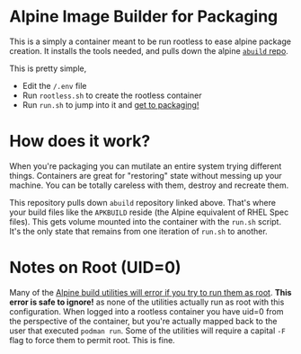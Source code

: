 Alpine Image Builder for Packaging
=====

This is a simply a container meant to be run rootless to ease alpine package
creation. It installs the tools needed, and pulls down the alpine [`abuild`
repo](https://github.com/alpinelinux/abuild).

This is pretty simple,

* Edit the `/.env` file
* Run `rootless.sh` to create the rootless container
* Run `run.sh` to jump into it and [get to packaging!](https://wiki.alpinelinux.org/wiki/Creating_an_Alpine_package#Creating_an_APKBUILD_file)

How does it work?
=====

When you're packaging you can mutilate an entire system trying different
things. Containers are great for "restoring" state without messing up your
machine. You can be totally careless with them, destroy and recreate them.

This repository pulls down `abuild` repository linked above. That's where your
build files like the `APKBUILD` reside (the Alpine equivalent of RHEL Spec
files). This gets volume mounted into the container with the `run.sh` script.
It's the only state that remains from one iteration of `run.sh` to another.

Notes on Root (UID=0)
=====

Many of the [Alpine build utilities will error if you try to run them as root](https://unix.stackexchange.com/q/635291/3285). **This error is safe to
ignore!** as none of the utilities actually run as root with this
configuration. When logged into a rootless container you have uid=0 from the
perspective of the container, but you're actually mapped back to the user that
executed `podman run`. Some of the utilities will require a capital `-F` flag
to force them to permit root. This is fine.
